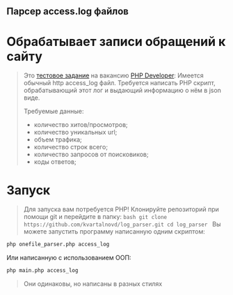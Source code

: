 ## Парсер access.log файлов
# Обрабатывает записи обращений к сайту


> Это [тестовое задание](https://docs.google.com/document/d/1M0ao6kx9Pb0oFGKyLlQXh6RdUKK-FdNpwLr_E5y1x-c/edit) на вакансию [PHP Developer](https://hh.ru/vacancy/41712942):
> Имеется обычный http access_log файл.
> Требуется написать PHP скрипт, обрабатывающий этот лог и выдающий информацию о нём в json виде.
>
> Требуемые данные:
>  - количество хитов/просмотров;
>  - количество уникальных url;
>  - объем трафика;
>  - количество строк всего;
>  - количество запросов от поисковиков;
>  - коды ответов;

# Запуск
> Для запуска вам потребуется PHP!
Клонируйте репозиторий при помощи git и перейдите в папку:
    ```bash
    git clone https://github.com/kvartalnovd/log_parser.git
    cd log_parser
    ```
Вы можете запустить программу написанную одним скриптом:

```bash
php onefile_parser.php access_log
```
Или написанную с использованием ООП:

```bash
php main.php access_log
```

> Они одинаковы, но написаны в разных стилях

<!-- # Пример выполнения скрипта
![Результат обработки файла access_log](http://webdesign.ru.net/images/Heydon_min.jpg) -->
